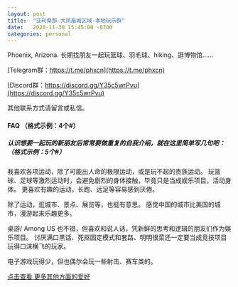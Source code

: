```yaml
---
layout: post
title:  "亚利桑那-大凤凰城区域-本地玩乐群"
date:   2020-11-30 15:45:00 -0700
categories: personal
---
```

Phoenix, Arizona.
长期找朋友一起玩篮球、羽毛球、hiking、逛博物馆……

[Telegram群：https://t.me/phxcn](https://t.me/phxcn)

[Discord群：https://discord.gg/Y35c5wrPvu](https://discord.gg/Y35c5wrPvu)

其他联系方式请留言或私信。

#### FAQ （格式示例：4个#）
##### 认识想要一起玩的新朋友后常常要做重复的自我介绍，就在这里简单写几句吧： （格式示例：5个#）
我喜欢各项运动，除了可能出人命的极限运动，或是玩不起的贵族运动。
玩篮球、足球等激烈运动时，会避免剧烈的身体接触，毕竟只是当成娱乐项目，活动身体。
更喜欢有趣的运动，长跑、远足等容易感到厌倦。

除了运动，逛城市、景点、展览等，也挺有意思。
感觉中国的城市比美国的城市，漫游起来乐趣更多。

桌游/ Among US 也不错，但喜欢和说人话，凭新鲜的思考和逻辑的朋友们作为娱乐项目。
讨厌满口黑话、死抠固定模式和套路、明明很菜还一定要当成竞技项目玩得口沫横飞的玩家。

电子游戏玩得少，但也偶尔会玩一些射击、赛车类的。

[点击查看 更多其他方面的爱好](https://www.lintj.com/about/)
